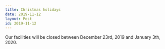 ```yaml
---
title: Christmas holidays
date: 2019-11-12
layout: Post
id: 2019-11-12
---
```

Our facilities will be closed between December 23rd, 2019 and January 3th, 2020.